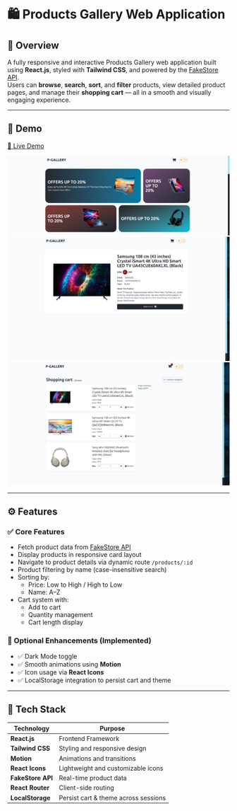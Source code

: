 # 🛍️ Products Gallery Web Application

## 🎯 Overview

A fully responsive and interactive Products Gallery web application built using **React.js**, styled with **Tailwind CSS**, and powered by the [FakeStore API](https://fakestoreapi.com/).  
Users can **browse**, **search**, **sort**, and **filter** products, view detailed product pages, and manage their **shopping cart** — all in a smooth and visually engaging experience.

---

## 📸 Demo

[🔗 Live Demo](#https://products-gallery-psi.vercel.app/) <!-- Add your deployed URL here -->

![Home Page](./public/hero.png)
![Product Details](./public/single-product.png)
![Cart](./public/cart.png)

---

## ⚙️ Features

### ✅ Core Features

- Fetch product data from [FakeStore API](https://fakestoreapi.com/products)
- Display products in responsive card layout
- Navigate to product details via dynamic route `/products/:id`
- Product filtering by name (case-insensitive search)
- Sorting by:
  - Price: Low to High / High to Low
  - Name: A–Z
- Cart system with:
  - Add to cart
  - Quantity management
  - Cart length display

### 💅 Optional Enhancements (Implemented)

- ✅ Dark Mode toggle
- ✅ Smooth animations using **Motion**
- ✅ Icon usage via **React Icons**
- ✅ LocalStorage integration to persist cart and theme

---

## 🧱 Tech Stack

| Technology        | Purpose                              |
| ----------------- | ------------------------------------ |
| **React.js**      | Frontend Framework                   |
| **Tailwind CSS**  | Styling and responsive design        |
| **Motion**        | Animations and transitions           |
| **React Icons**   | Lightweight and customizable icons   |
| **FakeStore API** | Real-time product data               |
| **React Router**  | Client-side routing                  |
| **LocalStorage**  | Persist cart & theme across sessions |
